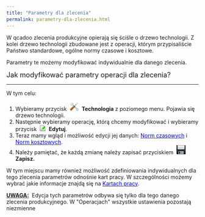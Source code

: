 ```yaml
---
title: "Parametry dla zlecenia"
permalink: parametry-dla-zlecenia.html
---
```

W qcadoo zlecenia produkcyjne opierają się ściśle o drzewo technologii. Z kolei drzewo technologii zbudowane jest z operacji, którym przypisaliście Państwo standardowe, ogólne normy czasowe i kosztowe.&nbsp;

Parametry te możemy modyfikować indywidualnie dla danego zlecenia.&nbsp;

  

  

<font size="4">Jak modyfikować parametry operacji dla zlecenia?</font>

* * *
  

W tym celu:

1. Wybieramy przycisk&nbsp; ![](/images/settingsIcon24.png) **&nbsp;Technologia** z poziomego menu.&nbsp;Pojawia się drzewo technologii.&nbsp;
2. Następnie wybieramy operację, którą chcemy modyfikować i wybieramy przycisk&nbsp; ![](/images/editIcon16.png)&nbsp; **Edytuj**.
3. Teraz mamy wgląd i możliwość edycji jej danych: [<font color="#0000ff">Norm czasowych</font>](/normy-czasowe)&nbsp;i [<font color="#0000ff">Norm kosztowych</font>](/normy-kosztowe).&nbsp;
4. Należy pamiętać, że każdą zmianę należy zapisać przyciskiem&nbsp; ![](/images/saveIcon24.png)&nbsp; **Zapisz.**

  

W tym miejscu mamy również możliwość zdefiniowania indywidualnych dla tego zlecenia parametrów odnośnie kart pracy. W szczególności możemy wybrać jakie informacje znajdą się na [<font color="#0000ff">Kartach pracy</font>](/karty-pracy).  

**<u>UWAGA:</u>** &nbsp;Edycja tych parametrów odbywa się tylko dla tego danego zlecenia produkcyjnego. W "Operacjach" wszystkie ustawienia pozostają niezmienne

